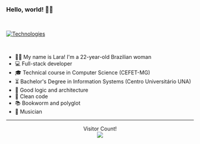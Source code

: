 
### Hello, world! 👋🏻

<br>
<p align="center">

[![Technologies](https://skillicons.dev/icons?i=go,php,javascript,html,css,jquery,bootstrap,java,python,cs,c,cpp,typescript,dart,laravel,vue,react,angular,flutter,nodejs,mysql,mongodb,sqlite,linux,git,docker,bash,npm,vscode,eclipse,idea,androidstudio,stackoverflow,notion,figma,blender,latex,regex&perline=19)](https://skillicons.dev)

</p>
<br>

- 👧🏼 My name is Lara! I'm a 22-year-old Brazilian woman
- 💻 Full-stack developer
- 🎓 Technical course in Computer Science (CEFET-MG)
- ⏳ Bachelor's Degree in Information Systems (Centro Universitário UNA)
- 🧠 Good logic and architecture
- 🧽 Clean code
- 📚 Bookworm and polyglot
- 🎹 Musician

<hr>

<p align="center">
  Visitor Count!<br>
  <img src="https://profile-counter.glitch.me/LaraAyrolla/count.svg" />
</p>
